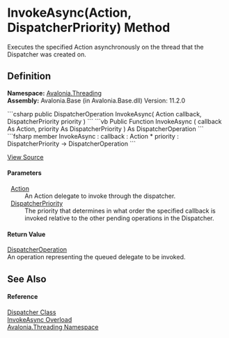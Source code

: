 # InvokeAsync(Action, DispatcherPriority) Method


Executes the specified Action asynchronously on the thread that the Dispatcher was created on.



## Definition
**Namespace:** <a href="N_Avalonia_Threading">Avalonia.Threading</a>  
**Assembly:** Avalonia.Base (in Avalonia.Base.dll) Version: 11.2.0

<Tabs groupId="api-code-preview">
<TabItem value="csharp" label="C#">
```csharp
public DispatcherOperation InvokeAsync(
	Action callback,
	DispatcherPriority priority
)
```
</TabItem>
<TabItem value="vb" label="VB">
```vb
Public Function InvokeAsync ( 
	callback As Action,
	priority As DispatcherPriority
) As DispatcherOperation
```
</TabItem>
<TabItem value="fsharp" label="F#">
```fsharp
member InvokeAsync : 
        callback : Action * 
        priority : DispatcherPriority -> DispatcherOperation 
```
</TabItem>
</Tabs>



<a href="https://github.com/AvaloniaUI/Avalonia/tree/master/src/Avalonia.Base/Threading/Dispatcher.Invoke.cs#L282" title="View the source code">View Source</a>



#### Parameters
<dl><dt>  <a href="https://learn.microsoft.com/dotnet/api/system.action" target="_blank" rel="noopener noreferrer">Action</a></dt><dd>An Action delegate to invoke through the dispatcher.</dd><dt>  <a href="T_Avalonia_Threading_DispatcherPriority">DispatcherPriority</a></dt><dd>The priority that determines in what order the specified callback is invoked relative to the other pending operations in the Dispatcher.</dd></dl>

#### Return Value
<a href="T_Avalonia_Threading_DispatcherOperation">DispatcherOperation</a>  
An operation representing the queued delegate to be invoked.

## See Also


#### Reference
<a href="T_Avalonia_Threading_Dispatcher">Dispatcher Class</a>  
<a href="Overload_Avalonia_Threading_Dispatcher_InvokeAsync">InvokeAsync Overload</a>  
<a href="N_Avalonia_Threading">Avalonia.Threading Namespace</a>  

